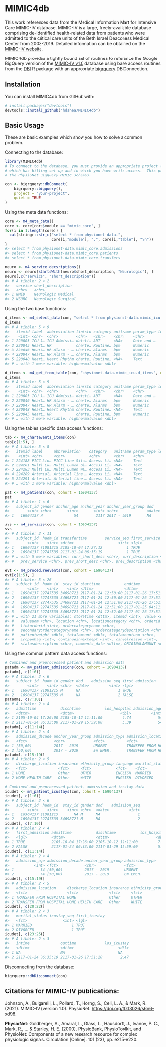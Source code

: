 
<!-- README.md is generated from README.Rmd. Please edit that file -->

# MIMIC4db

<!-- badges: start -->
<!-- badges: end -->

This work references data from the Medical Information Mart for
Intensive Care MIMIC-IV database. MIMIC-IV is a large, freely-available
database comprising de-identified health-related data from patients who
were admitted to the critical care units of the Beth Israel Deaconess
Medical Center from 2008-2019. Detailed information can be obtained on
the [MIMIC-IV website](https://mimic.mit.edu/docs/iv/).

MIMIC4db provides a tightly bound set of routines to reference the
Google BigQuery version of the [MIMIC-IV
v1.0](https://physionet.org/content/mimiciii/1.0/) database using base
access routines from the [DBI](https://github.com/r-dbi/DBI) R package
with an appropriate [bigrquery](https://github.com/r-dbi/bigrquery)
DBIConnection.

## Installation

You can install MIMIC4db from GitHub with:

``` r
# install.packages("devtools")
devtools::install_github("hdshea/MIMIC4db")
```

## Basic Usage

These are basic examples which show you how to solve a common problem.

Connecting to the database:

``` r
library(MIMIC4db)
# To connect to the database, you must provide an appropriate project (in the `"your-project"` slot below)
# which has billing set up and to which you have write access.  This project must be approved to access
# the PhysioNet BigQuery MIMIC schemas.

con <- bigrquery::dbConnect(
    bigrquery::bigquery(),
    project = "your-project",
    quiet = TRUE
)
```

Using the meta data functions:

``` r
core <- m4_meta_data()
core <- core[core$module == "mimic_core", ]
for(i in 1:length(core)) {
  cat(stringr::str_c("select * from physionet-data.", 
                     core[i,"module"], ".", core[i,"table"], "\n"))
}
#> select * from physionet-data.mimic_core.admissions
#> select * from physionet-data.mimic_core.patients
#> select * from physionet-data.mimic_core.transfers

neuro <- m4_service_decsriptions()
neuro <- neuro[startsWith(neuro$short_description, "Neurologic"), ]
neuro[,c("service", "short_description")]
#> # A tibble: 2 × 2
#>   service short_description  
#>   <chr>   <chr>              
#> 1 NMED    Neurologic Medical 
#> 2 NSURG   Neurologic Surgical
```

Using the two base functions:

``` r
d_items <- m4_select_data(con, "select * from physionet-data.mimic_icu.d_items order by itemid limit 5")
d_items
#> # A tibble: 5 × 9
#>   itemid label  abbreviation linksto category unitname param_type lownormalvalue
#>    <int> <chr>  <chr>        <chr>   <chr>    <chr>    <chr>               <dbl>
#> 1 220003 ICU A… ICU Admissi… dateti… ADT      <NA>     Date and …             NA
#> 2 220045 Heart… HR           charte… Routine… bpm      Numeric                NA
#> 3 220046 Heart… HR Alarm - … charte… Alarms   bpm      Numeric                NA
#> 4 220047 Heart… HR Alarm - … charte… Alarms   bpm      Numeric                NA
#> 5 220048 Heart… Heart Rhythm charte… Routine… <NA>     Text                   NA
#> # … with 1 more variable: highnormalvalue <dbl>

d_items <- m4_get_from_table(con, "physionet-data.mimic_icu.d_items", where = "where itemid <= 220048")
d_items
#> # A tibble: 5 × 9
#>   itemid label  abbreviation linksto category unitname param_type lownormalvalue
#>    <int> <chr>  <chr>        <chr>   <chr>    <chr>    <chr>               <dbl>
#> 1 220003 ICU A… ICU Admissi… dateti… ADT      <NA>     Date and …             NA
#> 2 220046 Heart… HR Alarm - … charte… Alarms   bpm      Numeric                NA
#> 3 220047 Heart… HR Alarm - … charte… Alarms   bpm      Numeric                NA
#> 4 220048 Heart… Heart Rhythm charte… Routine… <NA>     Text                   NA
#> 5 220045 Heart… HR           charte… Routine… bpm      Numeric                NA
#> # … with 1 more variable: highnormalvalue <dbl>
```

Using the tables specific data access functions:

``` r
tab <- m4_chartevents_items(con)
tab[c(1:5), ]
#> # A tibble: 5 × 8
#>   itemid label     abbreviation    category   unitname param_type lownormalvalue
#>    <int> <chr>     <chr>           <chr>      <chr>    <chr>               <dbl>
#> 1 224188 PICC Lin… PICC Line Site… Access Li… <NA>     Text                   NA
#> 2 224281 Multi Lu… Multi Lumen Si… Access Li… <NA>     Text                   NA
#> 3 224283 Multi Lu… Multi Lumen Wa… Access Li… <NA>     Text                   NA
#> 4 224289 Arterial… Arterial line … Access Li… <NA>     Text                   NA
#> 5 224291 Arterial… Arterial line … Access Li… <NA>     Text                   NA
#> # … with 1 more variable: highnormalvalue <dbl>

pat <- m4_patients(con, cohort = 16904137)
pat
#> # A tibble: 1 × 6
#>   subject_id gender anchor_age anchor_year anchor_year_group dod   
#>        <int> <chr>       <int>       <int> <chr>             <date>
#> 1   16904137 M              54        2117 2017 - 2019       NA

svs <- m4_services(con, cohort = 16904137)
svs
#> # A tibble: 2 × 11
#>   subject_id  hadm_id transfertime        service_seq first_service curr_service
#>        <int>    <int> <dttm>                    <int> <lgl>         <chr>       
#> 1   16904137 21081215 2105-10-04 17:27:12           1 TRUE          SURG        
#> 2   16904137 22747535 2117-01-24 06:35:19           1 TRUE          SURG        
#> # … with 5 more variables: curr_short_desc <chr>, curr_description <chr>,
#> #   prev_service <chr>, prev_short_desc <chr>, prev_description <chr>

evt <- m4_procedureevents(con, cohort = 16904137)
evt[c(1:5), ]
#> # A tibble: 5 × 26
#>   subject_id  hadm_id  stay_id starttime           endtime            
#>        <int>    <int>    <int> <dttm>              <dttm>             
#> 1   16904137 22747535 34698721 2117-01-24 12:50:00 2117-01-26 17:51:00
#> 2   16904137 22747535 34698721 2117-01-24 12:50:00 2117-01-26 17:51:00
#> 3   16904137 22747535 34698721 2117-01-24 12:51:00 2117-01-26 17:51:00
#> 4   16904137 22747535 34698721 2117-01-24 12:51:00 2117-01-25 04:11:00
#> 5   16904137 22747535 34698721 2117-01-24 12:52:00 2117-01-26 17:51:00
#> # … with 21 more variables: storetime <dttm>, itemid <int>, value <dbl>,
#> #   valueuom <chr>, location <chr>, locationcategory <chr>, orderid <int>,
#> #   linkorderid <int>, ordercategoryname <chr>,
#> #   secondaryordercategoryname <chr>, ordercategorydescription <chr>,
#> #   patientweight <dbl>, totalamount <dbl>, totalamountuom <chr>,
#> #   isopenbag <int>, continueinnextdept <int>, cancelreason <int>,
#> #   statusdescription <chr>, comments_date <dttm>, ORIGINALAMOUNT <dbl>, …
```

Using the common pattern data access functions:

``` r
# Combined and preprocessed patient and admission data
patadm <- m4_patient_admissions(con, cohort = 16904137)
patadm[, c(1:6)]
#> # A tibble: 2 × 6
#>   subject_id  hadm_id gender dod    admission_seq first_admission
#>        <int>    <int> <chr>  <date>         <int> <lgl>          
#> 1   16904137 21081215 M      NA                 1 TRUE           
#> 2   16904137 22747535 M      NA                 2 FALSE
patadm[, c(7:10)]
#> # A tibble: 2 × 4
#>   admittime           dischtime           los_hospital admission_age
#>   <dttm>              <dttm>                     <dbl>         <int>
#> 1 2105-10-04 17:26:00 2105-10-12 11:11:00         7.74            54
#> 2 2117-01-24 06:33:00 2117-01-29 15:59:00         5.39            54
patadm[, c(11:14)]
#> # A tibble: 2 × 4
#>   admission_decade anchor_year_group admission_type admission_location    
#>   <fct>            <chr>             <fct>          <fct>                 
#> 1 [50,60)          2017 - 2019       URGENT         TRANSFER FROM HOSPITAL
#> 2 [50,60)          2017 - 2019       EW EMER.       TRANSFER FROM HOSPITAL
patadm[, c(15:19)]
#> # A tibble: 2 × 5
#>   discharge_location insurance ethnicity_group language marital_status
#>   <fct>              <fct>     <fct>           <fct>    <fct>         
#> 1 HOME               Other     OTHER           ENGLISH  MARRIED       
#> 2 HOME HEALTH CARE   Other     WHITE           ENGLISH  DIVORCED

# Combined and preprocessed patient, admission and icustay data
icudet <- m4_patient_icustays(con, cohort = 16904137)
icudet[, c(1:6)]
#> # A tibble: 2 × 6
#>   subject_id  hadm_id  stay_id gender dod    admission_seq
#>        <int>    <int>    <int> <chr>  <date>         <int>
#> 1   16904137 21081215       NA M      NA                 1
#> 2   16904137 22747535 34698721 M      NA                 2
icudet[, c(7:10)]
#> # A tibble: 2 × 4
#>   first_admission admittime           dischtime           los_hospital
#>   <lgl>           <dttm>              <dttm>                     <dbl>
#> 1 TRUE            2105-10-04 17:26:00 2105-10-12 11:11:00         7.74
#> 2 FALSE           2117-01-24 06:33:00 2117-01-29 15:59:00         5.39
icudet[, c(11:14)]
#> # A tibble: 2 × 4
#>   admission_age admission_decade anchor_year_group admission_type
#>           <int> <fct>            <chr>             <fct>         
#> 1            54 [50,60)          2017 - 2019       URGENT        
#> 2            54 [50,60)          2017 - 2019       EW EMER.
icudet[, c(15:19)]
#> # A tibble: 2 × 5
#>   admission_location     discharge_location insurance ethnicity_group language
#>   <fct>                  <fct>              <fct>     <fct>           <fct>   
#> 1 TRANSFER FROM HOSPITAL HOME               Other     OTHER           ENGLISH 
#> 2 TRANSFER FROM HOSPITAL HOME HEALTH CARE   Other     WHITE           ENGLISH
icudet[, c(20:22)]
#> # A tibble: 2 × 3
#>   marital_status icustay_seq first_icustay
#>   <fct>                <int> <lgl>        
#> 1 MARRIED                  1 TRUE         
#> 2 DIVORCED                 1 TRUE
icudet[, c(23:25)]
#> # A tibble: 2 × 3
#>   intime              outtime             los_icustay
#>   <dttm>              <dttm>                    <dbl>
#> 1 NA                  NA                        NA   
#> 2 2117-01-24 06:35:19 2117-01-26 17:51:20        2.47
```

Disconnecting from the database:

``` r
bigrquery::dbDisconnect(con)
```

## Citations for MIMIC-IV publications:

Johnson, A., Bulgarelli, L., Pollard, T., Horng, S., Celi, L. A., &
Mark, R. (2021). MIMIC-IV (version 1.0). PhysioNet.
<https://doi.org/10.13026/s6n6-xd98>.

**PhysioNet**: Goldberger, A., Amaral, L., Glass, L., Hausdorff, J.,
Ivanov, P. C., Mark, R., … & Stanley, H. E. (2000). PhysioBank,
PhysioToolkit, and PhysioNet: Components of a new research resource for
complex physiologic signals. Circulation \[Online\]. 101 (23),
pp. e215–e220.
